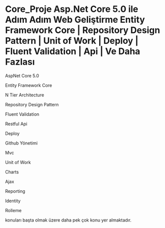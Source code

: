 # Core_Proje Asp.Net Core 5.0 ile Adım Adım Web Geliştirme Entity Framework Core | Repository Design Pattern | Unit of Work | Deploy | Fluent Validation | Api | Ve Daha Fazlası
AspNet Core 5.0

Entity Framework Core

N Tier Architecture

Repository Design Pattern

Fluent Validation

Restful Api

Deploy

Github Yönetimi

Mvc

Unit of Work

Charts

Ajax

Reporting

Identity

Rolleme

konuları başta olmak üzere daha pek çok konu yer almaktadır.
